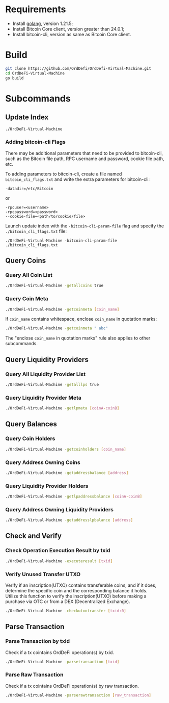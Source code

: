 # Requirements

* Install [golang](https://go.dev), version 1.21.5;
* Install Bitcoin Core client, version greater than 24.0.1;
* Install bitcoin-cli, version as same as Bitcoin Core client.

# Build

```bash
git clone https://github.com/OrdDefi/OrdDefi-Virtual-Machine.git
cd OrdDeFi-Virtual-Machine
go build
```

# Subcommands

## Update Index

```bash
./OrdDeFi-Virtual-Machine
```

### Adding bitcoin-cli Flags

There may be additional parameters that need to be provided to bitcoin-cli, such as the Bitcoin file path, RPC username and password, cookie file path, etc.  

To adding parameters to bitcoin-cli, create a file named `bitcoin_cli_flags.txt` and write the extra parameters for bitcoin-cli:      

```text
-datadir=/etc/Bitcoin
```

or

```text
-rpcuser=<username>
-rpcpassword=<password>
--cookie-file=<path/to/cookie/file>
```

Launch update index with the `-bitcoin-cli-param-file` flag and specify the `./bitcoin_cli_flags.txt` file:  

```text
./OrdDeFi-Virtual-Machine -bitcoin-cli-param-file ./bitcoin_cli_flags.txt
```

## Query Coins

### Query All Coin List

```bash
./OrdDeFi-Virtual-Machine -getallcoins true
```

### Query Coin Meta

```bash
./OrdDeFi-Virtual-Machine -getcoinmeta [coin_name]
```

If `coin_name` contains whitespace, enclose `coin_name` in quotation marks:

```bash
./OrdDeFi-Virtual-Machine -getcoinmeta " abc"
```

The "enclose `coin_name` in quotation marks" rule also applies to other subcommands.


## Query Liquidity Providers

### Query All Liquidity Provider List

```bash
./OrdDeFi-Virtual-Machine -getalllps true
```

### Query Liquidity Provider Meta

```bash
./OrdDeFi-Virtual-Machine -getlpmeta [coinA-coinB]
```

## Query Balances

### Query Coin Holders

```bash
./OrdDeFi-Virtual-Machine -getcoinholders [coin_name]
```

### Query Address Owning Coins

```bash
./OrdDeFi-Virtual-Machine -getaddressbalance [address]
```

### Query Liquidity Provider Holders

```bash
./OrdDeFi-Virtual-Machine -getlpaddressbalance [coinA-coinB]
```

### Query Address Owning Liquidity Providers

```bash
./OrdDeFi-Virtual-Machine -getaddresslpbalance [address]
```

## Check and Verify

### Check Operation Execution Result by txid

```bash
./OrdDeFi-Virtual-Machine -executeresult [txid]
```

### Verify Unused Transfer UTXO

Verify if an inscription(UTXO) contains transferable coins, and if it does, determine the specific coin and the corresponding balance it holds.  
Utilize this function to verify the inscription(UTXO) before making a purchase via OTC or from a DEX (Decentralized Exchange).  

```bash
./OrdDeFi-Virtual-Machine -checkutxotransfer [txid:0]
```

## Parse Transaction

### Parse Transaction by txid

Check if a tx cointains OrdDeFi operation(s) by txid.  

```bash
./OrdDeFi-Virtual-Machine -parsetransaction [txid]
```

### Parse Raw Transaction

Check if a tx cointains OrdDeFi operation(s) by raw transaction.  

```bash
./OrdDeFi-Virtual-Machine -parserawtransaction [raw_transaction]
```
